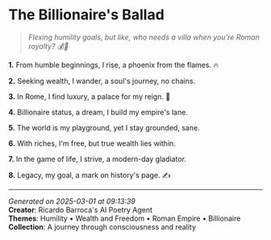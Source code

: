 # The Billionaire's Ballad

> *Flexing humility goals, but like, who needs a villa when you're Roman royalty? 💰🌟*

**1.** From humble beginnings, I rise, a phoenix from the flames. 🔥


**2.** Seeking wealth, I wander, a soul's journey, no chains.


**3.** In Rome, I find luxury, a palace for my reign. 🏰


**4.** Billionaire status, a dream, I build my empire's lane.


**5.** The world is my playground, yet I stay grounded, sane.


**6.** With riches, I'm free, but true wealth lies within.


**7.** In the game of life, I strive, a modern-day gladiator.


**8.** Legacy, my goal, a mark on history's page. ✍️



---

*Generated on 2025-03-01 at 09:13:39*  
**Creator**: Ricardo Barroca's AI Poetry Agent  
**Themes**: Humility • Wealth and Freedom • Roman Empire • Billionaire  
**Collection**: A journey through consciousness and reality